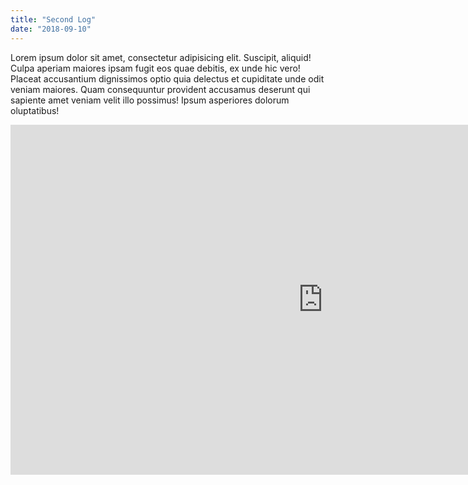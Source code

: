 ```yaml
---
title: "Second Log"
date: "2018-09-10"
---
```


Lorem ipsum dolor sit amet, consectetur adipisicing elit. Suscipit,
aliquid! Culpa aperiam maiores ipsam fugit eos quae debitis, ex unde hic
vero! Placeat accusantium dignissimos optio quia delectus et cupiditate
unde odit veniam maiores. Quam consequuntur provident accusamus deserunt
qui sapiente amet veniam velit illo possimus! Ipsum asperiores dolorum
oluptatibus!

<iframe width="1000" height="560" src="https://www.youtube.com/embed/o0IpcEB9X-k" frameborder="0" allow="autoplay; encrypted-media" allowfullscreen></iframe>